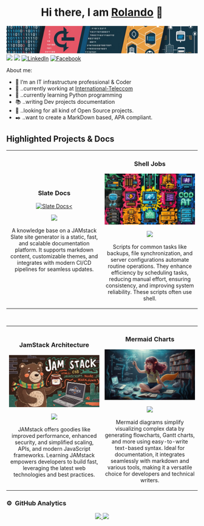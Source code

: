 <div align="center">
<h1>Hi there, I am <a href="https://rolandougalde.github.io/">Rolando</a> 👋</h1>
</div>
  
<img src="dev-banner.jpg">
<a href="https://github.com/rolandougalde" target="_blank"><img src="https://img.shields.io/github/followers/rolandougalde?style=social" /></a>
<a href="https://gitlab.com/rolandougalde" target="_blank"><img src="https://img.shields.io/gitlab/last-commit/rolandougalde/doggie-book" /></a>
<a href="https://www.linkedin.com/in/rolando-ugalde-327a4a76/" target="_blank"><img src="https://img.shields.io/badge/LinkedIn-%230077B5.svg?&style=round-square&logo=linkedin&logoColor=white" alt="LinkedIn"></a>
<a href="https://www.facebook.com/rolando.ugalde" target="_blank"><img src="https://img.shields.io/badge/Facebook-%231877F2.svg?&style=round-square&logo=facebook&logoColor=white" alt="Facebook"></a>

About me:

- :whale: I’m an IT infrastructure professional & Coder
- :office: ..currently working at [International-Teleccom](https://international-telecom.com/)
- :snake: ..currently learning Python programming
- :books: ..writing Dev projects documentation
- :penguin: ..looking for all kind of Open Source projects.
- :black_nib: ..want to create a MarkDown based, APA compliant.

## Highlighted Projects & Docs

<table>
<tr>
<td width="50%">
<h3 align="center">Slate Docs</h3>
<div align="center">
<a href="https://rolandougalde.github.io/slate" target="_blank"><img src="asstes/images/slate-thumb.jpg" width="400" alt="Slate Docs<"></a>
<p>
<a href="https://github.com/rolandougalde/slate" target="_blank">
<img src="https://img.shields.io/badge/CODE-ff9?style=for-the-badge&logo=github&logoColor=black">
</a>
<!-- <a href="https://" target="_blank">
<img src="https://img.shields.io/badge/-Youtube-green?style=for-the-badge&color=fbfc40"> -->
</a>
</p>
<p>A knowledge base on a JAMstack Slate site generator is a static, fast, and scalable documentation platform. It supports markdown content, customizable themes, and integrates with modern CI/CD pipelines for seamless updates.</p>
</div>
                                                                                      
</td>

<td width="50%">
               <!-- <br> -->
<h3 align="center">Shell Jobs</h3>
<div align="center">                                       
<a href="https://github.com/rolandougalde/shell-jobs" target="_blank"><img src="shell-jobs-thumb.jpg" width="400" alt="Shell Jobs"></a>
<br>
<p>
<a href="https://github.com/rolandougalde/shell-jobs"" target="_blank">
<img src="https://img.shields.io/badge/CODE-80ffaa?style=for-the-badge&logo=github&logoColor=black">
</a>
<!--<a href="https://" target="_blank">
<img src="https://img.shields.io/badge/-Youtube-green?style=for-the-badge&color=3fFD7f"> -->
</a>
</p>
<p>Scripts for common tasks like backups, file synchronization, and server configurations automate routine operations. They enhance efficiency by scheduling tasks, reducing manual effort, ensuring consistency, and improving system reliability. These scripts often use shell.</p>
</div>                                                             
</table>                                                                                 
</div>
<br>

<table>
<tr>
<td width="50%">
<h3 align="center">JamStack Architecture</h3>
<div align="center">
<a href="https://jamstack.org/generators/" target="_blank"><img src="jamstack-thumb.jpg" width="400" alt="Jamstack generators"></a>
<p>
<a href="https://github.com/rolandougalde/simple_site" target="_blank">
<img src="https://img.shields.io/badge/CODE-ff9?style=for-the-badge&logo=github&logoColor=black">
</a>
<!-- <a href="https://" target="_blank">
<img src="https://img.shields.io/badge/-Youtube-green?style=for-the-badge&color=fbfc40">  -->
</a>
</p>
<p>JAMstack offers goodies like improved performance, enhanced security, and simplified scaling, APIs, and modern JavaScript frameworks. Learning JAMstack empowers developers to build fast, leveraging the latest web technologies and best practices.</p>
</div>
                                                                                      
</td>       

<td width="50%">
<h3 align="center">Mermaid Charts</h3>
<div align="center">
<a href="https://mermaid.js.org/" target="_blank"><img src="mermaid-thumb.jpg" width="400" alt="Mermaid Charts"></a>
<p>
<a href="https://mermaid.js.org/syntax/flowchart.html" target="_blank">
<img src="https://img.shields.io/badge/Code-cfaae0?style=for-the-badge&logo=github&logoColor=black">
</a>
<!-- <a href="https://" target="_blank">
<img src="https://img.shields.io/badge/-Youtube-green?style=for-the-badge&color=ff00f4"> -->
</a>
</p>
<p>Mermaid diagrams simplify visualizing complex data by generating flowcharts, Gantt charts, and more using easy-to-write text-based syntax. Ideal for documentation, it integrates seamlessly with markdown and various tools, making it a versatile choice for developers and technical writers.</p>
</div>
                                                                                      
</td>  
</table>              

### ⚙️ &nbsp;GitHub Analytics

<p align="center">
<a href="https://github.com/rolandougalde">
  <img height="180em" src="https://github-readme-stats-eight-theta.vercel.app/api?username=rolandougalde&show_icons=true&theme=dracula&include_all_commits=true&count_private=true"/>
  <img height="180em" src="https://github-readme-stats-eight-theta.vercel.app/api/top-langs/?username=rolandougalde&layout=compact&langs_count=8&theme=dracula"/>
</a>
</p>
